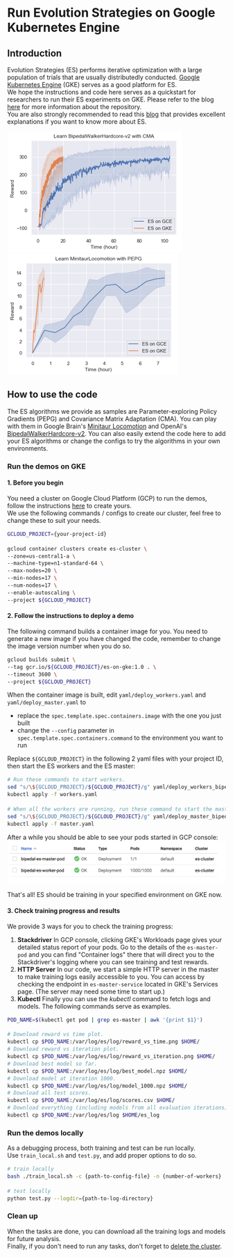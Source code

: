 # Run Evolution Strategies on Google Kubernetes Engine

## Introduction

Evolution Strategies (ES) performs iterative optimization with a large population of trials that are usually distributedly conducted.
[Google Kubernetes Engine](https://cloud.google.com/kubernetes-engine/) (GKE) serves as a good platform for ES.  
We hope the instructions and code here serves as a quickstart for researchers to run their ES experiments on GKE.
Please refer to the blog [here](https://cloud.google.com/blog/products/ai-machine-learning/how-to-run-evolution-strategies-on-google-kubernetes-engine) for more information about the repository.  
You are also strongly recommended to read this [blog](http://blog.otoro.net/2017/10/29/visual-evolution-strategies/) that provides excellent explanations if you want to know more about ES.


![Learning time comparison in BipedalWalkerHardcore](imgs/img_bipedal_time_comparison.png)
![Learning time comparison in MinitaurLocomotion](imgs/img_minitaur_time_comparison.png)

## How to use the code

The ES algorithms we provide as samples are Parameter-exploring Policy Gradients (PEPG) and Covariance Matrix Adaptation (CMA).
You can play with them in Google Brain's [Minitaur Locomotion](https://github.com/bulletphysics/bullet3/tree/master/examples/pybullet/gym/pybullet_envs/minitaur/envs) and OpenAI's [BipedalWalkerHardcore-v2](https://github.com/openai/gym/wiki/Leaderboard#bipedalwalkerhardcore-v2).
You can also easily extend the code here to add your ES algorithms or change the configs to try the algorithms in your own environments.

### Run the demos on GKE

#### 1. Before you begin

You need a cluster on Google Cloud Platform (GCP) to run the demos, follow the instructions [here](https://cloud.google.com/kubernetes-engine/docs/how-to/creating-a-cluster) to create yours.  
We use the following commands / configs to create our cluster, feel free to change these to suit your needs.  
```Bash
GCLOUD_PROJECT={your-project-id}

gcloud container clusters create es-cluster \
--zone=us-central1-a \
--machine-type=n1-standard-64 \
--max-nodes=20 \
--min-nodes=17 \
--num-nodes=17 \
--enable-autoscaling \
--project ${GCLOUD_PROJECT}
```

#### 2. Follow the instructions to deploy a demo

The following command builds a container image for you.
You need to generate a new image if you have changed the code, remember to change the image version number when you do so.  
```Bash
gcloud builds submit \
--tag gcr.io/${GCLOUD_PROJECT}/es-on-gke:1.0 . \
--timeout 3600 \
--project ${GCLOUD_PROJECT}
```

When the container image is built, edit `yaml/deploy_workers.yaml` and `yaml/deploy_master.yaml` to
* replace the `spec.template.spec.containers.image` with the one you just built
* change the `--config` parameter in `spec.template.spec.containers.command` to the environment you want to run

Replace `${GCLOUD_PROJECT}` in the following 2 yaml files with your project ID,
then start the ES workers and the ES master:
```Bash
# Run these commands to start workers.
sed "s/\${GCLOUD_PROJECT}/${GCLOUD_PROJECT}/g" yaml/deploy_workers_bipedal.yaml > workers.yaml
kubectl apply -f workers.yaml

# When all the workers are running, run these command to start the master.
sed "s/\${GCLOUD_PROJECT}/${GCLOUD_PROJECT}/g" yaml/deploy_master_bipedal.yaml > master.yaml
kubectl apply -f master.yaml
```
After a while you should be able to see your pods started in GCP console:  
![Pod started](imgs/img_start_master_workers.png) 

That's all! ES should be training in your specified environment on GKE now.

#### 3. Check training progress and results

We provide 3 ways for you to check the training progress:
1. **Stackdriver** In GCP console, clicking GKE's Workloads page gives your detailed status report of your pods.
Go to the details of the `es-master-pod` and you can find "Container logs" there that will direct you to the Stackdriver's logging where you can see training and test rewards.
2. **HTTP Server** In our code, we start a simple HTTP server in the master to make training logs easily accessible to you.
You can access by checking the endpoint in `es-master-service` located in GKE's Services page. (The server may need some time to start up.)
3. **Kubectl** Finally you can use the *kubectl* command to fetch logs and models.
The following commands serve as examples.

```bash
POD_NAME=$(kubectl get pod | grep es-master | awk '{print $1}')

# Download reward vs time plot.
kubectl cp $POD_NAME:/var/log/es/log/reward_vs_time.png $HOME/
# Download reward vs iteration plot.
kubectl cp $POD_NAME:/var/log/es/log/reward_vs_iteration.png $HOME/
# Download best model so far.
kubectl cp $POD_NAME:/var/log/es/log/best_model.npz $HOME/
# Download model at iteration 1000.
kubectl cp $POD_NAME:/var/log/es/log/model_1000.npz $HOME/
# Download all test scores.
kubectl cp $POD_NAME:/var/log/es/log/scores.csv $HOME/
# Download everything (including models from all evaluation iterations).
kubectl cp $POD_NAME:/var/log/es/log $HOME/es_log
```


### Run the demos locally

As a debugging process, both training and test can be run locally.  
Use `train_local.sh` and `test.py`, and add proper options to do so.
```Bash
# train locally
bash ./train_local.sh -c {path-to-config-file} -n {number-of-workers}

# test locally
python test.py --logdir={path-to-log-directory}
```

### Clean up

When the tasks are done, you can download all the training logs and models for future analysis.  
Finally, if you don't need to run any tasks, don't forget to [delete the cluster](https://cloud.google.com/dataproc/docs/guides/manage-cluster).
